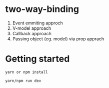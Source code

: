 # two-way-binding

1. Event emmiting approch
2. V-model approach
3. Callback approach
4. Passing object (eg. model) via prop apprach

# Getting started
```
yarn or npm install
```
```
yarn/npm run dev
```
